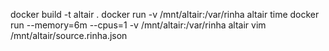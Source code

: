 docker build -t altair .
docker run -v /mnt/altair:/var/rinha altair
time docker run --memory=6m --cpus=1 -v /mnt/altair:/var/rinha altair
vim /mnt/altair/source.rinha.json